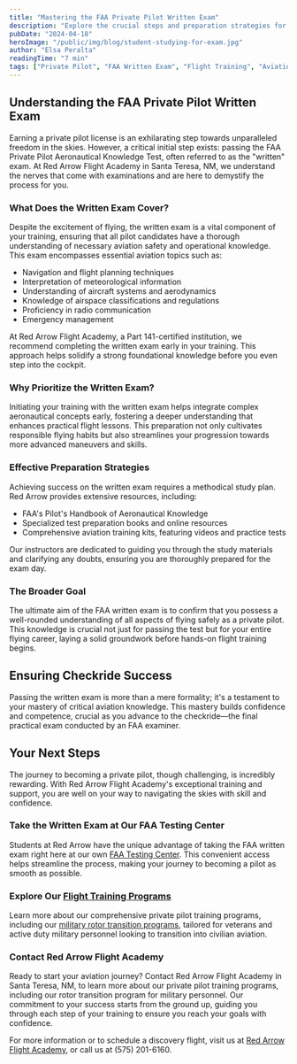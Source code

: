 ```yaml
---
title: "Mastering the FAA Private Pilot Written Exam"
description: "Explore the crucial steps and preparation strategies for passing the FAA Private Pilot Written Exam. Learn how Red Arrow Flight Academy in Santa Teresa, NM, supports students from the classroom to the cockpit."
pubDate: "2024-04-18"
heroImage: "/public/img/blog/student-studying-for-exam.jpg"
author: "Elsa Peralta"
readingTime: "7 min"
tags: ["Private Pilot", "FAA Written Exam", "Flight Training", "Aviation Education", "Red Arrow Flight Academy"]
---
```


## Understanding the FAA Private Pilot Written Exam
Earning a private pilot license is an exhilarating step towards unparalleled freedom in the skies. However, a critical initial step exists: passing the FAA Private Pilot Aeronautical Knowledge Test, often referred to as the "written" exam. At Red Arrow Flight Academy in Santa Teresa, NM, we understand the nerves that come with examinations and are here to demystify the process for you.

### What Does the Written Exam Cover?

Despite the excitement of flying, the written exam is a vital component of your training, ensuring that all pilot candidates have a thorough understanding of necessary aviation safety and operational knowledge. This exam encompasses essential aviation topics such as:

- Navigation and flight planning techniques
- Interpretation of meteorological information
- Understanding of aircraft systems and aerodynamics
- Knowledge of airspace classifications and regulations
- Proficiency in radio communication
- Emergency management

At Red Arrow Flight Academy, a Part 141-certified institution, we recommend completing the written exam early in your training. This approach helps solidify a strong foundational knowledge before you even step into the cockpit.

### Why Prioritize the Written Exam?

Initiating your training with the written exam helps integrate complex aeronautical concepts early, fostering a deeper understanding that enhances practical flight lessons. This preparation not only cultivates responsible flying habits but also streamlines your progression towards more advanced maneuvers and skills.

### Effective Preparation Strategies

Achieving success on the written exam requires a methodical study plan. Red Arrow provides extensive resources, including:

- FAA's Pilot's Handbook of Aeronautical Knowledge
- Specialized test preparation books and online resources
- Comprehensive aviation training kits, featuring videos and practice tests

Our instructors are dedicated to guiding you through the study materials and clarifying any doubts, ensuring you are thoroughly prepared for the exam day.

### The Broader Goal

The ultimate aim of the FAA written exam is to confirm that you possess a well-rounded understanding of all aspects of flying safely as a private pilot. This knowledge is crucial not just for passing the test but for your entire flying career, laying a solid groundwork before hands-on flight training begins.

## Ensuring Checkride Success

Passing the written exam is more than a mere formality; it's a testament to your mastery of critical aviation knowledge. This mastery builds confidence and competence, crucial as you advance to the checkride—the final practical exam conducted by an FAA examiner.

## Your Next Steps

The journey to becoming a private pilot, though challenging, is incredibly rewarding. With Red Arrow Flight Academy's exceptional training and support, you are well on your way to navigating the skies with skill and confidence.

### Take the Written Exam at Our FAA Testing Center

Students at Red Arrow have the unique advantage of taking the FAA written exam right here at our own [FAA Testing Center](https://www.flyredarrow.com/flight-programs/faa-testing-center). This convenient access helps streamline the process, making your journey to becoming a pilot as smooth as possible.

### Explore Our [Flight Training Programs](https://www.flyredarrow.com/flight-programs)

Learn more about our comprehensive private pilot training programs, including our [military rotor transition programs](https://www.flyredarrow.com/flight-programs/military-rotor-transition), tailored for veterans and active duty military personnel looking to transition into civilian aviation.

### Contact Red Arrow Flight Academy

Ready to start your aviation journey? Contact Red Arrow Flight Academy in Santa Teresa, NM, to learn more about our private pilot training programs, including our rotor transition program for military personnel. Our commitment to your success starts from the ground up, guiding you through each step of your training to ensure you reach your goals with confidence.

For more information or to schedule a discovery flight, visit us at [Red Arrow Flight Academy](https://www.flyredarrow.com/), or call us at (575) 201-6160.
